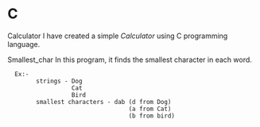# C

Calculator
I have created a simple *Calculator* using C programming language. 

Smallest_char
In this program, it finds the smallest character in each word. 

      Ex:-
            strings - Dog
                      Cat
                      Bird
            smallest characters - dab (d from Dog)
                                      (a from Cat)
                                      (b from bird)
